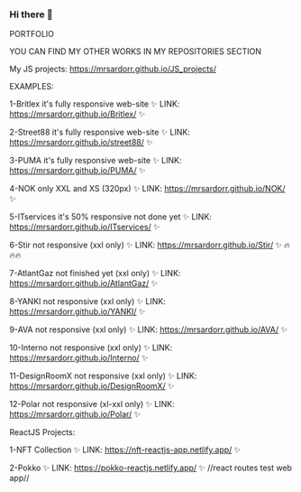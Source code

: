 ### Hi there 👋

PORTFOLIO    

YOU CAN FIND MY OTHER WORKS IN MY REPOSITORIES SECTION

My JS projects: https://mrsardorr.github.io/JS_projects/


EXAMPLES:

1-Britlex it's fully responsive web-site ✨ LINK: https://mrsardorr.github.io/Britlex/ ✨  

2-Street88 it's fully responsive web-site ✨ LINK: https://mrsardorr.github.io/street88/ ✨  

3-PUMA it's fully responsive web-site ✨ LINK: https://mrsardorr.github.io/PUMA/ ✨

4-NOK only XXL and XS (320px) ✨ LINK: https://mrsardorr.github.io/NOK/ ✨

5-ITservices it's 50% responsive not done yet ✨ LINK: https://mrsardorr.github.io/ITservices/ ✨

6-Stir not responsive (xxl only) ✨ LINK: https://mrsardorr.github.io/Stir/  ✨       🔥🔥🔥

7-AtlantGaz not finished yet (xxl only) ✨ LINK: https://mrsardorr.github.io/AtlantGaz/ ✨

8-YANKI not responsive (xxl only) ✨ LINK: https://mrsardorr.github.io/YANKI/ ✨

9-AVA not responsive (xxl only) ✨ LINK: https://mrsardorr.github.io/AVA/ ✨

10-Interno not responsive (xxl only) ✨ LINK: https://mrsardorr.github.io/Interno/ ✨

11-DesignRoomX not responsive (xxl only) ✨ LINK: https://mrsardorr.github.io/DesignRoomX/ ✨

12-Polar not responsive (xl-xxl only) ✨ LINK: https://mrsardorr.github.io/Polar/ ✨

ReactJS Projects:

1-NFT Collection ✨ LINK: https://nft-reactjs-app.netlify.app/ ✨  

2-Pokko ✨ LINK: https://pokko-reactjs.netlify.app/ ✨  //react routes test web app//


